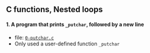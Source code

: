## C functions, Nested loops
#### 1. A program that prints `_putchar`, followed by a new line
- file: [`0-putchar.c`](https://github.com/Vulcanric/alx-low_level_programming/blob/master/0x02-functions_nested_loops/0-putchar.c)
- Only used a user-defined function `_putchar`
